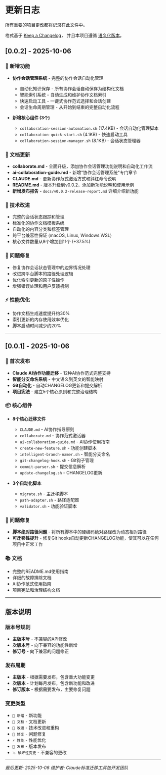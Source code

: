 # 更新日志

所有重要的项目更改都将记录在此文件中。

格式基于 [Keep a Changelog](https://keepachangelog.com/zh-CN/1.0.0/)，
并且本项目遵循 [语义化版本](https://semver.org/lang/zh-CN/)。

## [0.0.2] - 2025-10-06

### 🚀 新增功能

- **协作会话管理系统** - 完整的协作会话自动化管理
  - 自动化知识保存 - 所有协作会话自动保存为结构化文档
  - 智能索引系统 - 自动生成和维护协作文档索引
  - 快速启动工具 - 一键式协作范式选择和会话创建
  - 会话生命周期管理 - 从开始到结束的完整自动化流程

- **新增核心组件 (3个)**
  - `collaboration-session-automation.sh` (17.4KB) - 会话自动化管理脚本
  - `collaboration-quick-start.sh` (4.1KB) - 快速启动工具
  - `collaboration-session-manager.sh` (8.1KB) - 会话状态管理器

### 📝 文档更新

- **collaborate.md** - 全面升级，添加协作会话管理功能说明和自动化工作流
- **ai-collaboration-guide.md** - 新增"协作会话管理系统"专门章节
- **CLAUDE.md** - 更新协作范式激活方式和斜杠命令说明
- **README.md** - 版本升级到v0.0.2，添加新功能说明和使用示例
- **新增发布报告** - `docs/v0.0.2-release-report.md` 详细介绍新功能

### 🔧 技术改进

- 完整的会话状态跟踪和管理
- 标准化的协作文档模板系统
- 自动化的内容分类和标签管理
- 跨平台兼容性保证 (macOS, Linux, Windows WSL)
- 核心文件数量从8个增加到11个 (+37.5%)

### 🐛 问题修复

- 修复协作会话状态管理中的边界情况处理
- 改进跨平台脚本的路径处理逻辑
- 优化索引更新的原子性操作
- 增强错误处理和用户反馈机制

### ⚡ 性能优化

- 协作文档生成速度提升约30%
- 索引更新的内存使用效率优化
- 脚本启动时间减少约20%

---

## [0.0.1] - 2025-10-06

### 🎉 首次发布

- **Claude AI协作功能迁移** - 12种AI协作范式完整支持
- **智能分支命名系统** - 中文语义到英文的智能映射
- **Git自动化** - 自动CHANGELOG更新和提交解析
- **项目宪法** - 建立5个核心原则和完整治理结构

### 📦 核心组件

- **8个核心迁移文件**
  - `CLAUDE.md` - AI协作指导原则
  - `collaborate.md` - 协作范式激活器
  - `ai-collaboration-guide.md` - AI协作使用指南
  - `create-new-feature.sh` - 功能创建脚本
  - `intelligent-branch-namer.sh` - 智能分支命名
  - `git-changelog-hook.sh` - Git钩子管理
  - `commit-parser.sh` - 提交信息解析
  - `update-changelog.sh` - CHANGELOG更新

- **3个自动化脚本**
  - `migrate.sh` - 主迁移脚本
  - `path-adapter.sh` - 路径适配器
  - `validator.sh` - 功能验证脚本

### 🐛 问题修复

- **脚本绝对路径问题** - 将所有脚本中的硬编码绝对路径改为动态相对路径
- **可迁移性提升** - 修复Git hooks自动更新CHANGELOG功能，使其可以在任何项目中正常工作

### 📚 文档

- 完整的README.md使用指南
- 详细的故障排除文档
- AI协作范式使用指南
- 项目宪法和治理结构文档

---

## 版本说明

### 版本号规则

- **主版本号** - 不兼容的API修改
- **次版本号** - 向下兼容的功能性新增
- **修订号** - 向下兼容的问题修正

### 发布周期

- **主版本** - 根据需要发布，包含重大功能变更
- **次版本** - 计划每月发布，包含新功能和改进
- **修订版本** - 根据需要发布，主要修复问题

### 变更类型

- `🚀 新增` - 新功能
- `📝 文档` - 文档更新
- `🔧 改进` - 技术改进和重构
- `🐛 修复` - 问题修复
- `⚡ 性能` - 性能优化
- `🎉 发布` - 版本发布
- `💥 破坏性变更` - 不兼容的更改

---

*最后更新: 2025-10-06*
*维护者: Claude标准迁移工具包开发团队*

